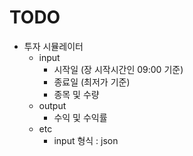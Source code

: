# TODO
* 투자 시뮬레이터
    * input
        * 시작일 (장 시작시간인 09:00 기준)
        * 종료일 (최저가 기준)
        * 종목 및 수량
    * output
        * 수익 및 수익률
    * etc
        * input 형식 : json
